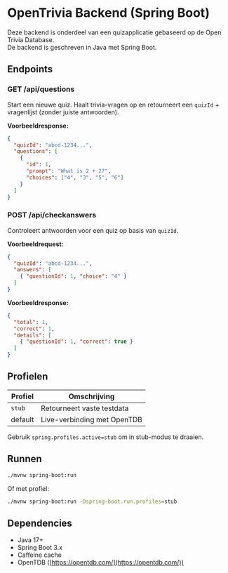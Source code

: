 # OpenTrivia Backend (Spring Boot)

Deze backend is onderdeel van een quizapplicatie gebaseerd op de Open Trivia Database.\
De backend is geschreven in Java met Spring Boot.
## Endpoints

### GET /api/questions

Start een nieuwe quiz. Haalt trivia-vragen op en retourneert een `quizId` + vragenlijst (zonder juiste antwoorden).

**Voorbeeldresponse:**

```json
{
  "quizId": "abcd-1234...",
  "questions": [
    {
      "id": 1,
      "prompt": "What is 2 + 2?",
      "choices": ["4", "3", "5", "6"]
    }
  ]
}
```

### POST /api/checkanswers

Controleert antwoorden voor een quiz op basis van `quizId`.

**Voorbeeldrequest:**

```json
{
  "quizId": "abcd-1234...",
  "answers": [
    { "questionId": 1, "choice": "4" }
  ]
}
```

**Voorbeeldresponse:**

```json
{
  "total": 1,
  "correct": 1,
  "details": [
    { "questionId": 1, "correct": true }
  ]
}
```

## Profielen

| Profiel | Omschrijving                |
| ------- | --------------------------- |
| `stub`  | Retourneert vaste testdata  |
| default | Live-verbinding met OpenTDB |

Gebruik `spring.profiles.active=stub` om in stub-modus te draaien.

## Runnen

```bash
./mvnw spring-boot:run
```

Of met profiel:

```bash
./mvnw spring-boot:run -Dspring-boot.run.profiles=stub
```

## Dependencies

- Java 17+
- Spring Boot 3.x
- Caffeine cache
- OpenTDB ([https://opentdb.com/](https://opentdb.com/))